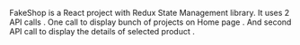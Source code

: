 FakeShop is a React project with Redux State Management library. It uses 2 API calls . One call to display bunch of projects on Home page .
And second API call to display the details of selected product .
